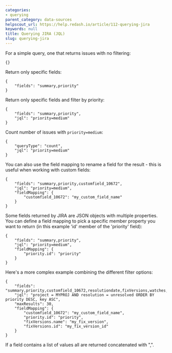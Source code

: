 ```yaml
---
categories:
- querying
parent_category: data-sources
helpscout_url: https://help.redash.io/article/112-querying-jira
keywords: null
title: Querying JIRA (JQL)
slug: querying-jira
---
```

For a simple query, one that returns issues with no filtering:

    
    
    {}
    

Return only specific fields:

    
    
    {
    	"fields": "summary,priority"
    }
    
    

Return only specific fields and filter by priority:

    
    
    {
    	"fields": "summary,priority",
    	"jql": "priority=medium"
    }
    
    

Count number of issues with  `priority=medium`:

    
    
    {
    	"queryType": "count",
    	"jql": "priority=medium"
    }
    
    

You can also use the field mapping to rename a field for the result - this is
useful when working with custom fields:

    
    
    {
    	"fields": "summary,priority,customfield_10672",
    	"jql": "priority=medium",
    	"fieldMapping": {
    		"customfield_10672": "my_custom_field_name"
    	}
    }
    
    

Some fields returned by JIRA are JSON objects with multiple properties. You
can define a field mapping to pick a specific member property you want to
return (in this example 'id' member of the 'priority' field):

    
    
    {
    	"fields": "summary,priority",
    	"jql": "priority=medium",
    	"fieldMapping": {
    		"priority.id": "priority"
    	}
    }
    
    

Here's a more complex example combining the different filter options:

    
    
    {
    	"fields": "summary,priority,customfield_10672,resolutiondate,fixVersions,watches,labels",
    	"jql": "project = MYPROJ AND resolution = unresolved ORDER BY priority DESC, key ASC",
    	"maxResults": 30,
    	"fieldMapping": {
    		"customfield_10672": "my_custom_field_name",
    		"priority.id": "priority",
    		"fixVersions.name": "my_fix_version",
    		"fixVersions.id": "my_fix_version_id"
    	}
    }
    
    

If a field contains a list of values all are returned concatenated with ",".

